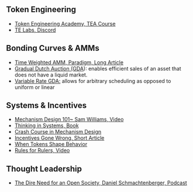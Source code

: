 ## Token Engineering

- [Token Engineering Academy, TEA Course](https://tokenengineering.net/)
- [TE Labs, Discord](https://discord.gg/yh4fs36RAQ)

## Bonding Curves & AMMs

- [Time Weighted AMM, Paradigm, Long Article](https://www.paradigm.xyz/2021/07/twamm)
- [Gradual Dutch Auction (GDA](https://www.paradigm.xyz/2022/04/gda)): enables efficient sales of an asset that does not have a liquid market.
- [Variable Rate GDA:](https://www.paradigm.xyz/2022/08/vrgda#parameters) allows for arbitrary scheduling as opposed to uniform or linear


## Systems & Incentives

- [Mechanism Design 101~ Sam Williams, Video](https://youtu.be/gCFlGLbI_kE)
- [Thinking in Systems, Book](https://www.amazon.com/Thinking-Systems-Donella-H-Meadows/dp/1603580557)
- [Crash Course in Mechanism Design](https://medium.com/blockchannel/a-crash-course-in-mechanism-design-for-cryptoeconomic-applications-a9f06ab6a976)
- [Incentives Gone Wrong, Short Article](https://fs.blog/incentives-gone-wrong/)
- [When Tokens Shape Behavior](https://nystrom.substack.com/p/when-tokens-shape-behavior)
- [Rules for Rulers, Video](https://twitter.com/curiousrabbit27/status/1567147523852189697?s=20&t=UBHdf_O-xn22QQ4e1XCYhw)

## Thought Leadership

- [The Dire Need for an Open Society, Daniel Schmachtenberger, Podcast](https://open.spotify.com/episode/4j5jsrsVzC639L8advUkO5?si=oGyoMVXRTTOKiTC8Q8sY5g)
